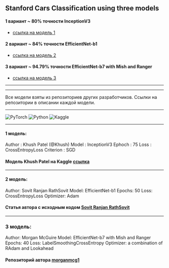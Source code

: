 
## Stanford Cars Classification using three models
#### 1 вариант ~ 80% точности InceptionV3
-  [ссылка на модель 1](https://github.com/JuliaBars/CV_cars_with_PyTorch/tree/main/InceptionV3)
#### 2 вариант ~ 84% точности EfficientNet-b1
- [ссылка на модель 2](https://github.com/JuliaBars/CV_cars_with_PyTorch/tree/main/EfficientNet-b1)
#### 3 вариант ~ 94.79% точности EfficientNet-b7 with Mish and Ranger
- [ссылка на модель 3](https://github.com/JuliaBars/CV_cars_with_PyTorch/tree/main/EfficientNet-b7%20Mish%20Ranger)

---
---
Все модели взяты из репозиториев других разработчиков. Ссылки на репозитории в описании каждой модели.

---

![PyTorch](https://img.shields.io/badge/PyTorch-EE4C2C?style=for-the-badge&logo=pytorch&logoColor=white) ![Python](https://img.shields.io/badge/python-3670A0?style=for-the-badge&logo=python&logoColor=ffdd54) ![Kaggle](https://img.shields.io/badge/Kaggle-035a7d?style=for-the-badge&logo=kaggle&logoColor=white)

---
#### 1 модель:
Author : Khush Patel (@Khush)
Model : InceptionV3
Ephoch : 75
Loss : CrossEntropyLoss
Criterion : SGD
#### Модель Khush Patel на Kaggle [ссылка](https://www.kaggle.com/code/ikhushpatel/ignite-car-classification-ikhushpatel-khush/notebook)

---
#### 2 модель:
Author: Sovit Ranjan RathSovit
Model: EfficientNet-b1
Epochs: 50
Loss: CrossEntropyLoss
Optimizer: Adam

#### Статья автора с исходным кодом [Sovit Ranjan RathSovit](https://debuggercafe.com/stanford-cars-classification-using-efficientnet-pytorch/)

---

### 3 модель:
Author: Morgan McGuire
Model: EfficientNet-b7 with Mish and Ranger
Epochs: 40
Loss: LabelSmoothingCrossEntropy
Optimizer: a combination of RAdam and Lookahead

#### Репозиторий автора [morganmcg1](https://github.com/morganmcg1/stanford-cars/blob/master/10_stanford_cars_EfficientNet_b7_Ranger_Mish_Trial.ipynb)

